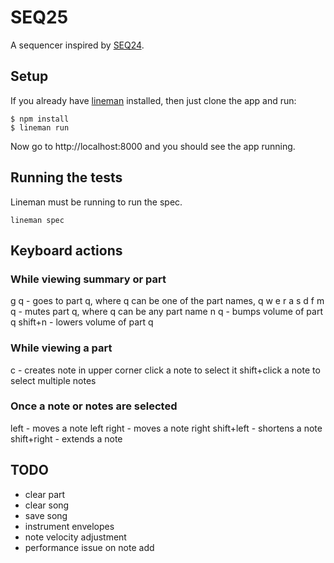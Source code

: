 # SEQ25A sequencer inspired by [SEQ24][s].[s]: http://www.filter24.org/seq24/## SetupIf you already have [lineman][l] installed, then just clone the app and run:[l]: http://linemanjs.com```$ npm install$ lineman run```Now go to http://localhost:8000 and you should see the app running.## Running the testsLineman must be running to run the spec.```lineman spec```## Keyboard actions### While viewing summary or partg q - goes to part q, where q can be one of the part names, q w e r a s d fm q - mutes part q, where q can be any part namen q - bumps volume of part qshift+n - lowers volume of part q### While viewing a partc - creates note in upper cornerclick a note to select itshift+click a note to select multiple notes### Once a note or notes are selectedleft - moves a note leftright - moves a note rightshift+left - shortens a noteshift+right - extends a note## TODO* clear part* clear song* save song* instrument envelopes* note velocity adjustment* performance issue on note add